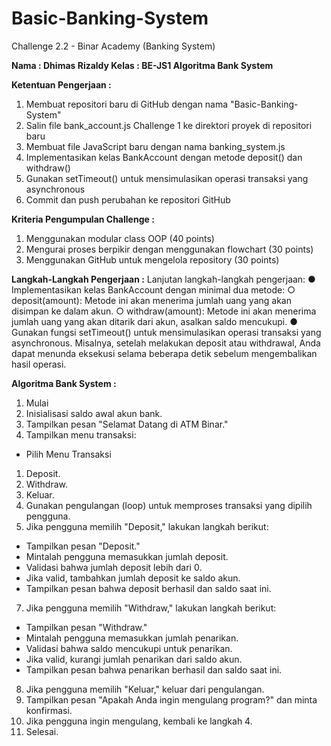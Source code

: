 # Basic-Banking-System
Challenge 2.2 - Binar Academy (Banking System)

**Nama : Dhimas Rizaldy
Kelas : BE-JS1
Algoritma Bank System**

**Ketentuan Pengerjaan :**
1. Membuat repositori baru di GitHub dengan nama "Basic-Banking-System"
2. Salin file bank_account.js Challenge 1 ke direktori proyek di repositori baru
3. Membuat file JavaScript baru dengan nama banking_system.js
4. Implementasikan kelas BankAccount dengan metode deposit() dan withdraw()
5. Gunakan setTimeout() untuk mensimulasikan operasi transaksi yang asynchronous
6. Commit dan push perubahan ke repositori GitHub

**Kriteria Pengumpulan Challenge :**
1. Menggunakan modular class OOP (40 points)
2. Mengurai proses berpikir dengan menggunakan flowchart (30 points)
3. Menggunakan GitHub untuk mengelola repository (30 points)

**Langkah-Langkah Pengerjaan :**
Lanjutan langkah-langkah pengerjaan:
● Implementasikan kelas BankAccount dengan
minimal dua metode:
○ deposit(amount): Metode ini akan menerima
jumlah uang yang akan disimpan ke dalam
akun.
○ withdraw(amount): Metode ini akan
menerima jumlah uang yang akan ditarik
dari akun, asalkan saldo mencukupi.
● Gunakan fungsi setTimeout() untuk
mensimulasikan operasi transaksi yang
asynchronous. Misalnya, setelah melakukan deposit
atau withdrawal, Anda dapat menunda eksekusi
selama beberapa detik sebelum mengembalikan
hasil operasi.

**Algoritma Bank System :**
1. Mulai
2. Inisialisasi saldo awal akun bank.
3. Tampilkan pesan "Selamat Datang di ATM Binar."
4. Tampilkan menu transaksi:
 - Pilih Menu Transaksi
 1. Deposit.
 2. Withdraw.
 3. Keluar.
5. Gunakan pengulangan (loop) untuk memproses transaksi yang dipilih pengguna.
6. Jika pengguna memilih "Deposit," lakukan langkah berikut:
 - Tampilkan pesan "Deposit."
 - Mintalah pengguna memasukkan jumlah deposit.
 - Validasi bahwa jumlah deposit lebih dari 0.
 - Jika valid, tambahkan jumlah deposit ke saldo akun.
 - Tampilkan pesan bahwa deposit berhasil dan saldo saat ini.
7. Jika pengguna memilih "Withdraw," lakukan langkah berikut:
 - Tampilkan pesan "Withdraw."
 - Mintalah pengguna memasukkan jumlah penarikan.
 - Validasi bahwa saldo mencukupi untuk penarikan.
 - Jika valid, kurangi jumlah penarikan dari saldo akun.
 - Tampilkan pesan bahwa penarikan berhasil dan saldo saat ini.
8. Jika pengguna memilih "Keluar," keluar dari pengulangan.
9. Tampilkan pesan "Apakah Anda ingin mengulang program?" dan minta konfirmasi.
10. Jika pengguna ingin mengulang, kembali ke langkah 4.
11. Selesai.

